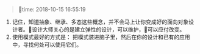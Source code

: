 >time: 2018-10-15 16:55:19

1. 记住，知道抽象、继承、多态这些概念，并不会马上让你变成好的面向对象设计者。设计大师关心的是建立弹性的设计，可以维护，可以应付改变。
2. 使用模式最好的方式是： 把模式装进脑子里，然后在你的设计和已有的应用中，寻找何处可以使用它们。
